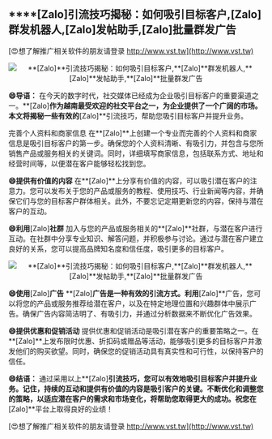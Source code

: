 ## ****[Zalo]**引流技巧揭秘：如何吸引目标客户,**[Zalo]**群发机器人,**[Zalo]**发帖助手,**[Zalo]**批量群发广告**

[😍想了解推广相关软件的朋友请登录 http://www.vst.tw](http://www.vst.tw)

 <center><img src="https://vst.tw/MP4/tuiguang/png/5.png" alt="**[Zalo]**引流技巧揭秘：如何吸引目标客户,**[Zalo]**群发机器人,**[Zalo]**发帖助手,**[Zalo]**批量群发广告"></center>

**😄导语：**
在今天的数字时代，社交媒体已经成为企业吸引目标客户的重要渠道之一。**[Zalo]**作为越南最受欢迎的社交平台之一，为企业提供了一个广阔的市场。本文将揭秘一些有效的**[Zalo]**引流技巧，帮助您吸引目标客户并提升业务。

完善个人资料和商家信息
在**[Zalo]**上创建一个专业而完善的个人资料和商家信息是吸引目标客户的第一步。确保您的个人资料清晰、有吸引力，并包含与您所销售产品或服务相关的关键词。同时，详细填写商家信息，包括联系方式、地址和经营时间等，以便潜在客户能够轻松找到您。

**😄提供有价值的内容**
在**[Zalo]**上分享有价值的内容，可以吸引潜在客户的注意力。您可以发布关于您的产品或服务的教程、使用技巧、行业新闻等内容，并确保它们与您的目标客户群体相关。此外，不要忘记定期更新您的内容，保持与潜在客户的互动。

**😄利用**[Zalo]**社群**
加入与您的产品或服务相关的**[Zalo]**社群，与潜在客户进行互动。在社群中分享专业知识、解答问题，并积极参与讨论。通过与潜在客户建立良好的关系，您可以提高品牌知名度和信任度，吸引更多的目标客户。

 <center><img src="https://vst.tw/MP4/tuiguang/png/3.png" alt="**[Zalo]**引流技巧揭秘：如何吸引目标客户,**[Zalo]**群发机器人,**[Zalo]**发帖助手,**[Zalo]**批量群发广告"></center>

**😄使用**[Zalo]**广告**
**[Zalo]**广告是一种有效的引流方式。利用**[Zalo]**广告，您可以将您的产品或服务推荐给潜在客户，以及在特定地理位置和兴趣群体中展示广告。确保广告内容简洁明了、有吸引力，并通过分析数据来不断优化广告效果。

**😄提供优惠和促销活动**
提供优惠和促销活动是吸引潜在客户的重要策略之一。在**[Zalo]**上发布限时优惠、折扣码或赠品等活动，能够吸引更多的目标客户并激发他们的购买欲望。同时，确保您的促销活动具有真实性和可行性，以保持客户的信任。

**😄结语：**
通过采用以上**[Zalo]**引流技巧，您可以有效地吸引目标客户并提升业务。记住，持续的互动和提供有价值的内容是吸引客户的关键。不断优化和调整您的策略，以适应潜在客户的需求和市场变化，将帮助您取得更大的成功。祝您在**[Zalo]**平台上取得良好的业绩！

[😍想了解推广相关软件的朋友请登录 http://www.vst.tw](http://www.vst.tw)



